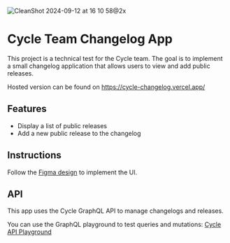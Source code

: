 ![CleanShot 2024-09-12 at 16 10 58@2x](https://github.com/user-attachments/assets/965c788c-c4c2-45c3-8834-14a01be51bb8)

# Cycle Team Changelog App


This project is a technical test for the Cycle team. The goal is to implement a small changelog application that allows users to view and add public releases.

Hosted version can be found on https://cycle-changelog.vercel.app/

## Features

- Display a list of public releases
- Add a new public release to the changelog

## Instructions

Follow the [Figma design](https://www.figma.com/file/wpeThM903HvpTyAZYQmoH8/Untitled?type=design&node-id=0-1&mode=design&t=rjzWM95cGXlu4SZx-0) to implement the UI.

## API

This app uses the Cycle GraphQL API to manage changelogs and releases.

You can use the GraphQL playground to test queries and mutations: [Cycle API Playground](https://api.dogfood.cycle.app/playground)
